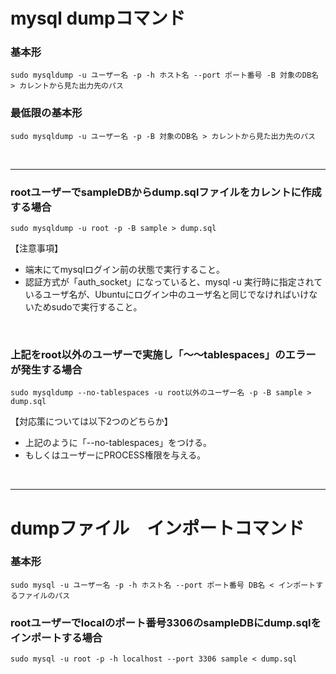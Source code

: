 # mysql dumpコマンド
### 基本形
```shell
sudo mysqldump -u ユーザー名 -p -h ホスト名 --port ポート番号 -B 対象のDB名 > カレントから見た出力先のパス
```
### 最低限の基本形
```shell
sudo mysqldump -u ユーザー名 -p -B 対象のDB名 > カレントから見た出力先のパス
```

<br>

---

### rootユーザーでsampleDBからdump.sqlファイルをカレントに作成する場合
```shell
sudo mysqldump -u root -p -B sample > dump.sql
```
【注意事項】
- 端末にてmysqlログイン前の状態で実行すること。
- 認証方式が「auth_socket」になっていると、mysql -u 実行時に指定されているユーザ名が、Ubuntuにログイン中のユーザ名と同じでなければいけないためsudoで実行すること。

<br>

### 上記をroot以外のユーザーで実施し「〜〜tablespaces」のエラーが発生する場合
```shell
sudo mysqldump --no-tablespaces -u root以外のユーザー名 -p -B sample > dump.sql
```
【対応策については以下2つのどちらか】
- 上記のように「--no-tablespaces」をつける。
- もしくはユーザーにPROCESS権限を与える。

<br>

---

# dumpファイル　インポートコマンド
### 基本形
```shell
sudo mysql -u ユーザー名 -p -h ホスト名 --port ポート番号 DB名 < インポートするファイルのパス
```

### rootユーザーでlocalのポート番号3306のsampleDBにdump.sqlをインポートする場合
```shell
sudo mysql -u root -p -h localhost --port 3306 sample < dump.sql
```
